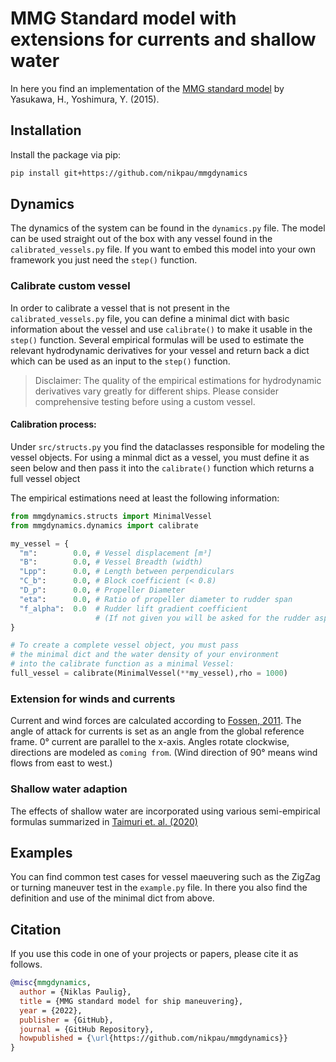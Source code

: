 # MMG Standard model with extensions for currents and shallow water

In here you find an implementation of the [MMG standard model](https://doi.org/10.1007/s00773-014-0293-y) by Yasukawa, H., Yoshimura, Y. (2015).

## Installation

Install the package via pip:

```bash
pip install git+https://github.com/nikpau/mmgdynamics
```

## Dynamics

The dynamics of the system can be found in the `dynamics.py` file. The model can be used straight out of the box with any vessel found in the `calibrated_vessels.py` file. If you want to embed this model into your own framework you just need the `step()` function.

### Calibrate custom vessel

In order to calibrate a vessel that is not present in the `calibrated_vessels.py` file, you can define a minimal dict with basic information about the vessel and use `calibrate()` to make it usable in the `step()` function. Several empirical formulas will be used to estimate the relevant hydrodynamic derivatives for your vessel and return back a dict which can be used as an input to the `step()` function.
> Disclaimer: The quality of the empirical estimations for hydrodynamic derivatives vary greatly for different ships. Please consider comprehensive testing before using a custom vessel.

#### Calibration process:

Under `src/structs.py` you find the dataclasses responsible for modeling the vessel objects. For using a minmal dict as a vessel, you must define it as seen below and then pass it into the `calibrate()` function which returns a full vessel object

The empirical estimations need at least the following information:

```python
from mmgdynamics.structs import MinimalVessel
from mmgdynamics.dynamics import calibrate

my_vessel = {
  "m":        0.0, # Vessel displacement [m³]
  "B":        0.0, # Vessel Breadth (width)
  "Lpp":      0.0, # Length between perpendiculars
  "C_b":      0.0, # Block coefficient (< 0.8)
  "D_p":      0.0, # Propeller Diameter
  "eta":      0.0, # Ratio of propeller diameter to rudder span
  "f_alpha":  0.0  # Rudder lift gradient coefficient 
                   # (If not given you will be asked for the rudder aspect ratio)
}

# To create a complete vessel object, you must pass
# the minimal dict and the water density of your environment 
# into the calibrate function as a minimal Vessel:
full_vessel = calibrate(MinimalVessel(**my_vessel),rho = 1000)
```

### Extension for winds and currents

Current and wind forces are calculated according to [Fossen, 2011](https://doi.org/10.1002/9781119994138). 
The angle of attack for currents is set as an angle from the global reference frame. 0° current are parallel to the x-axis. Angles rotate clockwise, directions are modeled as `coming from`. (Wind direction of 90° means wind flows from east to west.)

### Shallow water adaption

The effects of shallow water are incorporated using various semi-empirical formulas summarized in [Taimuri et. al. (2020)](https://doi.org/10.1016/j.oceaneng.2020.108103)

## Examples

You can find common test cases for vessel maeuvering such as the ZigZag or turning maneuver test in the `example.py` file. In there you also find the definition and use of the minimal dict from above.


## Citation

If you use this code in one of your projects or papers, please cite it as follows.

```bibtex
@misc{mmgdynamics,
  author = {Niklas Paulig},
  title = {MMG standard model for ship maneuvering},
  year = {2022},
  publisher = {GitHub},
  journal = {GitHub Repository},
  howpublished = {\url{https://github.com/nikpau/mmgdynamics}}
}
```
